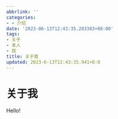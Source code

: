 ```yaml
---
abbrlink: ''
categories:
- - 介绍
date: '2023-06-13T12:43:35.283303+08:00'
tags:
- 关于
- 本人
- 我
title: 关于我
updated: 2023-6-13T12:43:35.941+8:0
---
```

<h1>关于我</h1>

<font colour="#9ACD32">Hello!</font>
